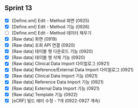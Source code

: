## Sprint 13

- [x] \[Define.xml\] Edit - Method 화면 (0925)
- [x] \[Define.xml\] Edit - Method 기능 (0926)
- [ ] \[Define.xml\] Edit - Method 데이터 채우기
- [x] \[Raw data\] 화면 (0919)
- [x] \[Raw data\] 조회 API 연결 (0920)
- [x] \[Raw data\] 테이블 행 다운로드 기능 (0920)
- [x] \[Raw data\] 테이블 행 삭제 기능 (0920)
- [x] \[Raw data\] Clinical Data Import 다이얼로그 (0921)
- [x] \[Raw data\] Reference/External Data Import 다이얼로그 (0921)
- [x] \[Raw data\] Clinical Data Import 기능 (0921)
- [x] \[Raw data\] Reference Data Import 기능 (0921)
- [x] \[Raw data\] External Data Import 기능 (0921)
- [x] \[Raw data\] Template 기능 (0922)
- [x] \[eCRF] 빌드 에러 수정 - ?개 (0922-0927 계속)